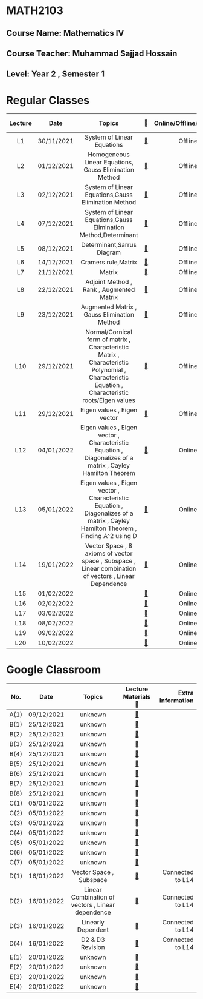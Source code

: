 # **MATH2103** 
## Course Name: Mathematics IV
## Course Teacher: **Muhammad Sajjad Hossain**
## Level: Year 2 , Semester 1


# **Regular Classes** 
|Lecture|Date|Topics|:link:|Online/Offline/Blended|Extra information|
|:-----:|:------:|:-----:|:-----:|:-----:|-----:|
|L1|30/11/2021|System of Linear Equations|[:notebook_with_decorative_cover:](https://www.protectedtext.com/math2103)|Offline||
|L2|01/12/2021|Homogeneous Linear Equations, Gauss Elimination Method|[:notebook_with_decorative_cover:](https://www.protectedtext.com/math2103)|Offline||
|L3|02/12/2021|System of Linear Equations,Gauss Elimination Method|[:notebook_with_decorative_cover:](https://www.protectedtext.com/math2103)|Offline||
|L4|07/12/2021|System of Linear Equations,Gauss Elimination Method,Determinant|[:notebook_with_decorative_cover:](https://www.protectedtext.com/math2103)|Offline||
|L5|08/12/2021|Determinant,Sarrus Diagram|[:notebook_with_decorative_cover:](https://www.protectedtext.com/math2103)|Offline||
|L6|14/12/2021|Cramers rule,Matrix|[:notebook_with_decorative_cover:](https://www.protectedtext.com/math2103)|Offline||
|L7|21/12/2021|Matrix|[:notebook_with_decorative_cover:](https://www.protectedtext.com/math2103)|Offline||
|L8|22/12/2021|Adjoint Method , Rank , Augmented Matrix|[:notebook_with_decorative_cover:](https://www.protectedtext.com/math2103)|Offline||
|L9|23/12/2021|Augmented Matrix , Gauss Elimination Method|[:notebook_with_decorative_cover:](https://www.protectedtext.com/math2103)|Offline||
|L10|29/12/2021|Normal/Cornical form of matrix , Characteristic Matrix , Characteristic Polynomial , Characteristic Equation , Characteristic roots/Eigen values|[:notebook_with_decorative_cover:](https://www.protectedtext.com/math2103)|Offline||
|L11|29/12/2021|Eigen values , Eigen vector |[:notebook_with_decorative_cover:](https://www.protectedtext.com/math2103)|Offline||
|L12|04/01/2022|Eigen values , Eigen vector ,  Characteristic Equation , Diagonalizes of a matrix ,  Cayley Hamilton Theorem |[:notebook_with_decorative_cover:](https://www.protectedtext.com/math2103)|Online||
|L13|05/01/2022|Eigen values , Eigen vector ,  Characteristic Equation , Diagonalizes of a matrix ,  Cayley Hamilton Theorem , Finding A^2 using D|[:notebook_with_decorative_cover:](https://www.protectedtext.com/math2103)|Online||
|L14|19/01/2022|Vector Space , 8 axioms of vector space , Subspace , Linear combination of vectors , Linear Dependence |[:notebook_with_decorative_cover:](https://www.protectedtext.com/math2103)|Online| Connected to D(1) , D(2) ,D(3) , D(4) |
|L15|01/02/2022||[:notebook_with_decorative_cover:](https://www.protectedtext.com/math2103)|Online||
|L16|02/02/2022||[:notebook_with_decorative_cover:](https://www.protectedtext.com/math2103)|Online||
|L17|03/02/2022||[:notebook_with_decorative_cover:](https://www.protectedtext.com/math2103)|Online||
|L18|08/02/2022||[:notebook_with_decorative_cover:](https://www.protectedtext.com/math2103)|Online||
|L19|09/02/2022||[:notebook_with_decorative_cover:](https://www.protectedtext.com/math2103)|Online||
|L20|10/02/2022||[:notebook_with_decorative_cover:](https://www.protectedtext.com/math2103)|Online||



# **Google Classroom** 
|No.|Date|Topics|Lecture Materials :link:|Extra information|
|:-----:|:------:|:-----:|:-----:|-----:|
|A(1)|09/12/2021|unknown|[:blue_book:](https://www.protectedtext.com/math2103)||
|B(1)|25/12/2021|unknown|[:closed_book:](https://www.protectedtext.com/math2103)||
|B(2)|25/12/2021|unknown|[:closed_book:](https://www.protectedtext.com/math2103)||
|B(3)|25/12/2021|unknown|[:closed_book:](https://www.protectedtext.com/math2103)||
|B(4)|25/12/2021|unknown|[:closed_book:](https://www.protectedtext.com/math2103)||
|B(5)|25/12/2021|unknown|[:closed_book:](https://www.protectedtext.com/math2103)||
|B(6)|25/12/2021|unknown|[:closed_book:](https://www.protectedtext.com/math2103)||
|B(7)|25/12/2021|unknown|[:closed_book:](https://www.protectedtext.com/math2103)||
|B(8)|25/12/2021|unknown|[:closed_book:](https://www.protectedtext.com/math2103)||
|C(1)|05/01/2022|unknown|[:orange_book:](https://www.protectedtext.com/math2103)||
|C(2)|05/01/2022|unknown|[:orange_book:](https://www.protectedtext.com/math2103)||
|C(3)|05/01/2022|unknown|[:orange_book:](https://www.protectedtext.com/math2103)||
|C(4)|05/01/2022|unknown|[:orange_book:](https://www.protectedtext.com/math2103)||
|C(5)|05/01/2022|unknown|[:orange_book:](https://www.protectedtext.com/math2103)||
|C(6)|05/01/2022|unknown|[:orange_book:](https://www.protectedtext.com/math2103)||
|C(7)|05/01/2022|unknown|[:orange_book:](https://www.protectedtext.com/math2103)||
|D(1)|16/01/2022|Vector Space , Subspace|[:green_book:](https://www.protectedtext.com/math2103)|Connected to L14|
|D(2)|16/01/2022|Linear Combination of vectors , Linear dependence|[:green_book:](https://www.protectedtext.com/math2103)|Connected to L14|
|D(3)|16/01/2022|Linearly Dependent|[:green_book:](https://www.protectedtext.com/math2103)|Connected to L14|
|D(4)|16/01/2022|D2 & D3 Revision|[:green_book:](https://www.protectedtext.com/math2103)|Connected to L14|
|E(1)|20/01/2022|unknown|[:notebook:](https://www.protectedtext.com/math2103)||
|E(2)|20/01/2022|unknown|[:notebook:](https://www.protectedtext.com/math2103)||
|E(3)|20/01/2022|unknown|[:notebook:](https://www.protectedtext.com/math2103)||
|E(4)|20/01/2022|unknown|[:notebook:](https://www.protectedtext.com/math2103)||
